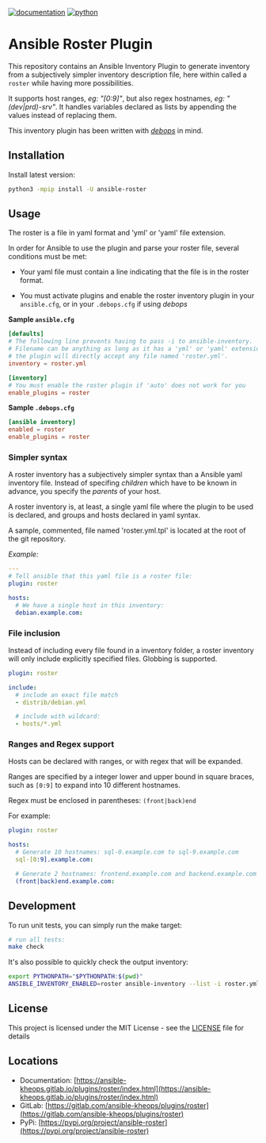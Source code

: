 [![documentation](https://img.shields.io/badge/documentation-html-informational)](https://ansible-kheops.gitlab.io/plugins/roster/index.html)
[![python](https://img.shields.io/badge/python-3.6%20%7C%203.7%20%7C%203.8-informational)](https://pypi.org/project/kheops-roster/)

# Ansible Roster Plugin

This repository contains an Ansible Inventory Plugin to generate inventory from a subjectively simpler inventory description file, here within called a `roster` while having more possibilities.

It supports host ranges, _eg: "[0:9]"_, but also regex hostnames, _eg: "(dev|prd)-srv"_. It handles variables declared as lists by appending the values instead of replacing them.

This inventory plugin has been written with [*debops*](https://docs.debops.org/en/master/) in mind.

## Installation

Install latest version:

~~~bash
python3 -mpip install -U ansible-roster
~~~

## Usage

The roster is a file in yaml format and 'yml' or 'yaml' file extension.

In order for Ansible to use the plugin and parse your roster file, several conditions must be met:

* Your yaml file must contain a line indicating that the file is in the roster format.

* You must activate plugins and enable the roster inventory plugin in your `ansible.cfg`, or in your `.debops.cfg` if using *debops*

**Sample `ansible.cfg`**

~~~toml
[defaults]
# The following line prevents having to pass -i to ansible-inventory.
# Filename can be anything as long as it has a 'yml' or 'yaml' extension although
# the plugin will directly accept any file named 'roster.yml'.
inventory = roster.yml

[inventory]
# You must enable the roster plugin if 'auto' does not work for you
enable_plugins = roster
~~~

**Sample `.debops.cfg`**

~~~toml
[ansible inventory]
enabled = roster
enable_plugins = roster
~~~

### Simpler syntax

A roster inventory has a subjectively simpler syntax than a Ansible yaml inventory file. Instead of specifing *children* which have to be known in advance, you specify the *parents* of your host.

A roster inventory is, at least, a single yaml file where the plugin to be used is declared, and groups and hosts declared in yaml syntax.

A sample, commented, file named 'roster.yml.tpl' is located at the root of the git repository.

*Example:*
~~~yaml
---
# Tell ansible that this yaml file is a roster file:
plugin: roster

hosts:
  # We have a single host in this inventory:
  debian.example.com:
~~~

### File inclusion

Instead of including every file found in a inventory folder, a roster inventory will only include explicitly specified files. Globbing is supported.

~~~yaml
plugin: roster

include:
  # include an exact file match
  - distrib/debian.yml

  # include with wildcard:
  - hosts/*.yml
~~~

### Ranges and Regex support

Hosts can be declared with ranges, or with regex that will be expanded.

Ranges are specified by a integer lower and upper bound in square braces, such as `[0:9]` to expand into 10 different hostnames.

Regex must be enclosed in parentheses: `(front|back)end`

For example:

~~~yaml
plugin: roster

hosts:
  # Generate 10 hostnames: sql-0.example.com to sql-9.example.com
  sql-[0:9].example.com:

  # Generate 2 hostnames: frontend.example.com and backend.example.com
  (front|back)end.example.com:
~~~

## Development

To run unit tests, you can simply run the make target:

~~~bash
# run all tests:
make check
~~~

It's also possible to quickly check the output inventory:
~~~bash
export PYTHONPATH="$PYTHONPATH:$(pwd)"
ANSIBLE_INVENTORY_ENABLED=roster ansible-inventory --list -i roster.yml
~~~

## License

This project is licensed under the MIT License - see the [LICENSE](LICENSE) file for details

## Locations

  * Documentation: [https://ansible-kheops.gitlab.io/plugins/roster/index.html](https://ansible-kheops.gitlab.io/plugins/roster/index.html)
  * GitLab: [https://gitlab.com/ansible-kheops/plugins/roster](https://gitlab.com/ansible-kheops/plugins/roster)
  * PyPi: [https://pypi.org/project/ansible-roster](https://pypi.org/project/ansible-roster)

